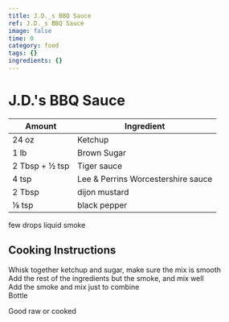 ```yaml
---
title: J.D._s BBQ Sauce
ref: J.D._s BBQ Sauce
image: false
time: 0
category: food
tags: {}
ingredients: {}
---
```

# J.D.'s BBQ Sauce  
  
|Amount|Ingredient|  
|----|----|  
24 oz | Ketchup  
1 lb | Brown Sugar  
2 Tbsp + ½ tsp | Tiger sauce  
4 tsp | Lee & Perrins Worcestershire sauce  
2 Tbsp | dijon mustard  
⅛ tsp | black pepper  
few drops liquid smoke  
  
## Cooking Instructions  
Whisk together ketchup and sugar, make sure the mix is smooth  
Add the rest of the ingredients but the smoke, and mix well  
Add the smoke and mix just to combine  
Bottle  
  
Good raw or cooked  
  
  
  